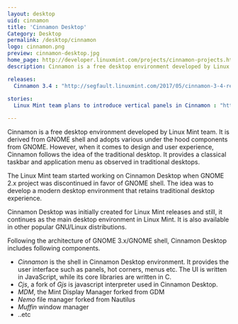 ```yaml
---
layout: desktop
uid: cinnamon
title: 'Cinnamon Desktop'
Category: Desktop
permalink: /desktop/cinnamon
logo: cinnamon.png
preview: cinnamon-desktop.jpg
home_page: http://developer.linuxmint.com/projects/cinnamon-projects.html
description: Cinnamon is a free desktop environment developed by Linux Mint team. It is derived from GNOME shell and adopts various under the hood components from GNOME.

releases:
  Cinnamon 3.4 : "http://segfault.linuxmint.com/2017/05/cinnamon-3-4-released/"
  
stories:
  Linux Mint team plans to introduce vertical panels in Cinnamon : "http://segfault.linuxmint.com/2016/09/vertical-panels/"

---
```


Cinnamon is a free desktop environment developed by Linux Mint team. It is derived from GNOME shell and adopts various under the hood components from GNOME. However, when it comes to design and user experience, Cinnamon follows the idea of the traditional desktop. It provides a classical taskbar and application menu as observed in traditional desktops.

The Linux Mint team started working on Cinnamon Desktop when GNOME 2.x project was discontinued in favor of GNOME shell. The idea was to develop a modern desktop environment that retains traditional desktop experience.

Cinnamon Desktop was initially created for Linux Mint releases and still, it continues as the main desktop environment in Linux Mint. It is also available in other popular GNU/Linux distributions.

Following the architecture of GNOME 3.x/GNOME shell, Cinnamon Desktop includes following components.
- *Cinnamon* is the shell in Cinnamon Desktop environment. It provides the user interface such as panels, hot corners, menus etc. The UI is written in JavaScript, while its core libraries are written in C. 
- *Cjs*, a fork of *Gjs* is javascript interpreter used in Cinnamon Desktop.
- *MDM*, the Mint Display Manager forked from GDM
- *Nemo* file manager forked from Nautilus
- *Muffin* window manager
- ..etc
